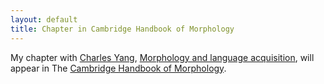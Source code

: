 ```yaml
---
layout: default
title: Chapter in Cambridge Handbook of Morphology
---
```


My chapter with [Charles Yang](http://www.ling.upenn.edu/~ycharles/),
[Morphology and language acquisition](papers/Lignos_Yang-Morphology_acquisition-2015.pdf),
will appear in The [Cambridge Handbook of Morphology](http://www.cambridge.org/catalogue/catalogue.asp?isbn=9781107038271).
